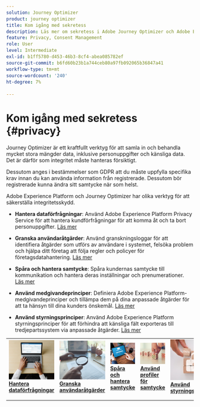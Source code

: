 ```yaml
---
solution: Journey Optimizer
product: journey optimizer
title: Kom igång med sekretess
description: Läs mer om sekretess i Adobe Journey Optimizer och Adobe Experience Platform.
feature: Privacy, Consent Management
role: User
level: Intermediate
exl-id: b1ff5780-d453-46b3-8cf4-abea085782ef
source-git-commit: b6fd60b23b1a744ceb80a97fb092065b36847a41
workflow-type: tm+mt
source-wordcount: '240'
ht-degree: 7%

---
```


# Kom igång med sekretess {#privacy}

Journey Optimizer är ett kraftfullt verktyg för att samla in och behandla mycket stora mängder data, inklusive personuppgifter och känsliga data. Det är därför som integritet måste hanteras försiktigt.

Dessutom anges i bestämmelser som GDPR att du måste uppfylla specifika krav innan du kan använda information från registrerade. Dessutom bör registrerade kunna ändra sitt samtycke när som helst.

Adobe Experience Platform och Journey Optimizer har olika verktyg för att säkerställa integritetsskydd.

* **Hantera dataförfrågningar**: Använd Adobe Experience Platform Privacy Service för att hantera kundförfrågningar för att komma åt och ta bort personuppgifter. [Läs mer](requests.md)

* **Granska användaråtgärder**: Använd granskningsloggar för att identifiera åtgärder som utförs av användare i systemet, felsöka problem och hjälpa ditt företag att följa regler och policyer för företagsdatahantering. [Läs mer](audit-logs.md)

* **Spåra och hantera samtycke**: Spåra kundernas samtycke till kommunikation och hantera deras inställningar och prenumerationer. [Läs mer](opt-out.md)

* **Använd medgivandeprinciper**: Definiera Adobe Experience Platform-medgivandeprinciper och tillämpa dem på dina anpassade åtgärder för att ta hänsyn till dina kunders önskemål. [Läs mer](../action/consent.md)

* **Använd styrningsprinciper**: Använd Adobe Experience Platform styrningsprinciper för att förhindra att känsliga fält exporteras till tredjepartssystem via anpassade åtgärder. [Läs mer](../action/action-privacy.md)

<table style="table-layout:fixed"><tr style="border: 0;">
<td>
<a href="requests.md">
<img alt="Lead" src="../assets/do-not-localize/privacy-request.jpeg">
</a>
<div><a href="requests.md"><strong>Hantera dataförfrågningar</strong>
</div>
<p>
</td>
<td>
<a href="audit-logs.md">
<img alt="Sällan" src="../assets/do-not-localize/privacy-audit.jpeg">
</a>
<div>
<a href="audit-logs.md"><strong>Granska användaråtgärder</strong></a>
</div>
<p></td>
<td>
<a href="opt-out.md">
<img alt="Validering" src="../assets/do-not-localize/privacy-track-consent.jpeg">
</a>
<div>
<a href="opt-out.md"><strong>Spåra och hantera samtycke</strong></a>
</div>
<p>
</td>
<td>
<a href="../action/consent.md">
<img alt="Validering" src="../assets/do-not-localize/privacy-consent-policies.jpeg">
</a>
<div>
<a href="../action/consent.md"><strong>Använd profiler för samtycke</strong></a>
</div>
<p>
</td>
<td>
<a href="../action/action-privacy.md">
<img alt="Validering" src="../assets/do-not-localize/privacy-governance.jpeg">
</a>
<div>
<a href="../action/action-privacy.md"><strong>Använd styrningsprinciper</strong></a>
</div>
<p>
</td>
</tr></table>
